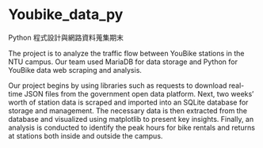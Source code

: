 # Youbike_data_py
Python 程式設計與網路資料蒐集期末

The project is to analyze the traffic flow between YouBike stations in the NTU campus. 
Our team used MariaDB for data storage and Python for YouBike data web scraping and analysis.

Our project begins by using libraries such as requests to download real-time JSON files from the government open data platform. Next, two weeks’ worth of station data is scraped and imported into an SQLite database for storage and management. The necessary data is then extracted from the database and visualized using matplotlib to present key insights. Finally, an analysis is conducted to identify the peak hours for bike rentals and returns at stations both inside and outside the campus.







